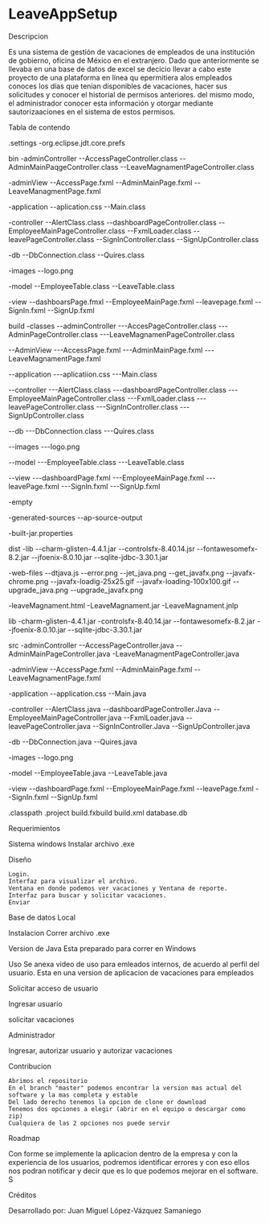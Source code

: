 # LeaveAppSetup


Descripcion

Es una sistema de gestión de vacaciones de empleados de una institución de gobierno, oficina de México en el extranjero.
Dado que anteriormente se llevaba en una base de datos de excel se decicio llevar a cabo este proyecto de una plataforma en línea qu epermitiera  alos empleados conoces los días que tenian disponibles de vacaciones, hacer sus solicitudes y conocer el historial de permisos anteriores. del mismo modo, el administrador conocer esta información y otorgar mediante sautorizaaciones en el sistema de estos permisos.

Tabla de contendo

.settings
-org.eclipse.jdt.core.prefs

bin
-adminController
--AccessPageController.class
--AdminMainPaqgeController.class
--LeaveMagnamentPageController.class

-adminView
--AccessPage.fxml
--AdminMainPage.fxml
--LeaveManagmentPage.fxml

-application
--aplication.css
--Main.class

-controller
--AlertClass.class
--dashboardPageController.class
--EmployeeMainPageController.class
--FxmlLoader.class
--leavePageController.class
--SignInController.class
--SignUpController.class

-db
--DbConnection.class
--Quires.class

-images
--logo.png

-model
--EmployeeTable.class
--LeaveTable.class

-view
--dashboarsPage.fmxl
--EmployeeMainPage.fxml
--leavepage.fxml
--SignIn.fxml
--SignUp.fxml

build
-classes
--adminController
---AccesPageController.class
---AdminPageController.class
---LeaveMagnamenPageController.class

--AdminView
---AccessPage.fxml
---AdminMainPage.fxml
---LeaveMagnamentPage.fxml

--application
---aplicatiion.css
---Main.class

--controller
---AlertClass.class
---dashboardPageController.class
---EmployeeMainPageController.class
---FxmlLoader.class
---leavePageController.class
---SignInController.class
---SignUpController.class

--db
---DbConnection.class
---Quires.class

--images
---logo.png

--model
---EmployeeTable.class
---LeaveTable.class

--view
---dashboardPage.fxml
---EmployeeMainPage.fxml
---leavePage.fxml
---SignIn.fxml
---SignUp.fxml

-empty

-generated-sources
--ap-source-output

-built-jar.properties


dist
-lib
--charm-glisten-4.4.1.jar
--controlsfx-8.40.14.jsr
--fontawesomefx-8.2.jar
--jfoenix-8.0.10.jar
--sqlite-jdbc-3.30.1.jar

-web-files
--dtjava.js
--error.png
--jet_java.png
--get_javafx.png
--javafx-chrome.png
--javafx-loadig-25x25.gif
--javafx-loading-100x100.gif
--upgrade_java.png
--upgrade_javafx.png

-leaveMagnament.html
-LeaveMagnament.jar
-LeaveMagnament.jnlp

lib
-charm-glisten-4.4.1.jar
-controlsfx-8.40.14.jar
--fontawesomefx-8.2.jar
--jfoenix-8.0.10.jar
--sqlite-jdbc-3.30.1.jar

src
-adminController
--AccessPageController.java
--AdminMainPageController.java
-LeaveManagmentPageController.java

-adminView
--AccessPage.fxml
--AdminMainPage.fxml
--LeaveMagnamentPage.fxml

-application
--application.css
--Main.java

-controller
--AlertClass.java
--dashboardPageController.Java
--EmployeeMainPageController.java
--FxmlLoader.java
--leavePageController.java
--SignInController.Java
--SignUpController.java

-db
--DbConnection.java
--Quires.java

-images
--logo.png

-model
--EmployeeTable.java
--LeaveTable.java

-view
--dashboardPage.fxml
--EmployeeMainPage.fxml
--leavePage.fxml
--SignIn.fxml
--SignUp.fxml

.classpath
.project
build.fxbuild
build.xml
database.db


Requerimientos

Sistema windows
Instalar archivo .exe

Diseño

    Login.
    Interfaz para visualizar el archivo.
    Ventana en donde podemos ver vacaciones y Ventana de reporte.
    Interfaz para buscar y solicitar vacaciones.
    Enviar

Base de datos
Local

Instalacion
Correr archivo .exe

Version de Java
Esta preparado para correr en Windows

Uso
Se anexa video de uso para emleados internos, de acuerdo al perfil del usuario.
Esta en una version de aplicacion de vacaciones para empleados

Solicitar acceso de usuario

Ingresar usuario

solicitar vacaciones

Administrador

Ingresar, autorizar usuario y autorizar vacaciones

Contribucion


    Abrimos el repositorio
    En el branch "master" podemos encontrar la version mas actual del software y la mas completa y estable
    Del lado derecho tenemos la opcion de clone or download
    Tenemos dos opciones a elegir (abrir en el equipo o descargar como zip)
    Cualquiera de las 2 opciones nos puede servir


Roadmap

Con forme se implemente la aplicacion dentro de la empresa y con la experiencia de los usuarios, podremos identificar errores y con eso ellos nos podran notificar y decir que es lo que podemos mejorar en el software. S


Créditos

Desarrollado por: Juan Miguel López-Vázquez Samaniego


